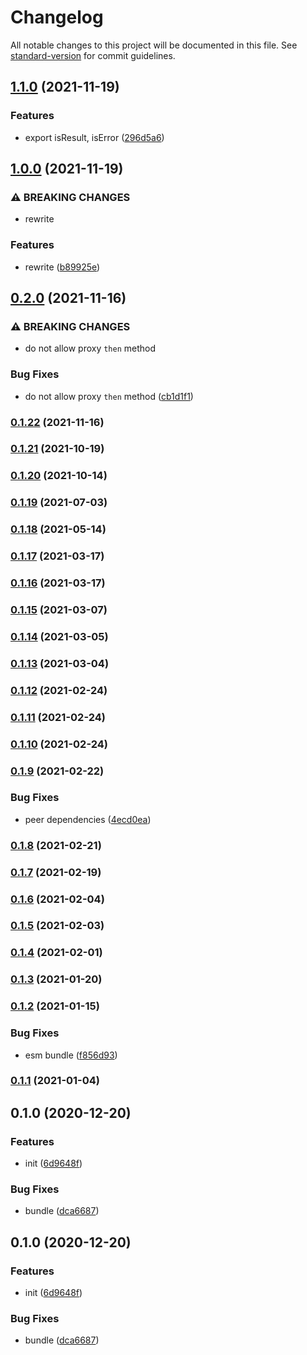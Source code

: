 # Changelog

All notable changes to this project will be documented in this file. See [standard-version](https://github.com/conventional-changelog/standard-version) for commit guidelines.

## [1.1.0](https://github.com/delight-rpc/delight-rpc/compare/v1.0.0...v1.1.0) (2021-11-19)


### Features

* export isResult, isError ([296d5a6](https://github.com/delight-rpc/delight-rpc/commit/296d5a63c140fc5eaf6418f2533065f5146d15fd))

## [1.0.0](https://github.com/delight-rpc/delight-rpc/compare/v0.2.0...v1.0.0) (2021-11-19)


### ⚠ BREAKING CHANGES

* rewrite

### Features

* rewrite ([b89925e](https://github.com/delight-rpc/delight-rpc/commit/b89925e365b21116983168f476fc1591c3fac657))

## [0.2.0](https://github.com/delight-rpc/delight-rpc/compare/v0.1.22...v0.2.0) (2021-11-16)


### ⚠ BREAKING CHANGES

* do not allow proxy `then` method

### Bug Fixes

* do not allow proxy `then` method ([cb1d1f1](https://github.com/delight-rpc/delight-rpc/commit/cb1d1f1583bd0145aa4d9aadd4eb3f944ea94fbc))

### [0.1.22](https://github.com/delight-rpc/delight-rpc/compare/v0.1.21...v0.1.22) (2021-11-16)

### [0.1.21](https://github.com/delight-rpc/delight-rpc/compare/v0.1.20...v0.1.21) (2021-10-19)

### [0.1.20](https://github.com/delight-rpc/delight-rpc/compare/v0.1.19...v0.1.20) (2021-10-14)

### [0.1.19](https://github.com/delight-rpc/delight-rpc/compare/v0.1.18...v0.1.19) (2021-07-03)

### [0.1.18](https://github.com/delight-rpc/delight-rpc/compare/v0.1.17...v0.1.18) (2021-05-14)

### [0.1.17](https://github.com/delight-rpc/delight-rpc/compare/v0.1.16...v0.1.17) (2021-03-17)

### [0.1.16](https://github.com/delight-rpc/delight-rpc/compare/v0.1.15...v0.1.16) (2021-03-17)

### [0.1.15](https://github.com/delight-rpc/delight-rpc/compare/v0.1.14...v0.1.15) (2021-03-07)

### [0.1.14](https://github.com/delight-rpc/delight-rpc/compare/v0.1.13...v0.1.14) (2021-03-05)

### [0.1.13](https://github.com/delight-rpc/delight-rpc/compare/v0.1.12...v0.1.13) (2021-03-04)

### [0.1.12](https://github.com/delight-rpc/delight-rpc/compare/v0.1.11...v0.1.12) (2021-02-24)

### [0.1.11](https://github.com/delight-rpc/delight-rpc/compare/v0.1.10...v0.1.11) (2021-02-24)

### [0.1.10](https://github.com/delight-rpc/delight-rpc/compare/v0.1.9...v0.1.10) (2021-02-24)

### [0.1.9](https://github.com/BlackGlory/delight-rpc/compare/v0.1.8...v0.1.9) (2021-02-22)


### Bug Fixes

* peer dependencies ([4ecd0ea](https://github.com/BlackGlory/delight-rpc/commit/4ecd0ea68d3728492e5f2df21ec139127bbfc41e))

### [0.1.8](https://github.com/BlackGlory/delight-rpc/compare/v0.1.7...v0.1.8) (2021-02-21)

### [0.1.7](https://github.com/BlackGlory/delight-rpc/compare/v0.1.6...v0.1.7) (2021-02-19)

### [0.1.6](https://github.com/BlackGlory/delight-rpc/compare/v0.1.5...v0.1.6) (2021-02-04)

### [0.1.5](https://github.com/BlackGlory/delight-rpc/compare/v0.1.4...v0.1.5) (2021-02-03)

### [0.1.4](https://github.com/BlackGlory/delight-rpc/compare/v0.1.3...v0.1.4) (2021-02-01)

### [0.1.3](https://github.com/BlackGlory/delight-rpc/compare/v0.1.2...v0.1.3) (2021-01-20)

### [0.1.2](https://github.com/BlackGlory/delight-rpc/compare/v0.1.1...v0.1.2) (2021-01-15)


### Bug Fixes

* esm bundle ([f856d93](https://github.com/BlackGlory/delight-rpc/commit/f856d93e9f5bc02c73df628d0e41e40b249538ec))

### [0.1.1](https://github.com/BlackGlory/delight-rpc/compare/v0.1.0...v0.1.1) (2021-01-04)

## 0.1.0 (2020-12-20)


### Features

* init ([6d9648f](https://github.com/BlackGlory/delight-rpc/commit/6d9648ff13457efc2d0fc899724c7231c4695335))


### Bug Fixes

* bundle ([dca6687](https://github.com/BlackGlory/delight-rpc/commit/dca6687f618c8d2210bf790ae7f4d2e30fe4659d))

## 0.1.0 (2020-12-20)


### Features

* init ([6d9648f](https://github.com/BlackGlory/light-rpc/commit/6d9648ff13457efc2d0fc899724c7231c4695335))


### Bug Fixes

* bundle ([dca6687](https://github.com/BlackGlory/light-rpc/commit/dca6687f618c8d2210bf790ae7f4d2e30fe4659d))
